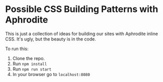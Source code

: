 # Possible CSS Building Patterns with Aphrodite

This is just a collection of ideas for building our sites with Aphrodite inline CSS. It's ugly, but the beauty is in the code.

To run this:

1. Clone the repo.
1. Run `npm install`
1. Run `npm run start`
1. In your browser go to `localhost:8080`
